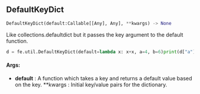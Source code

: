 ## DefaultKeyDict
```python
DefaultKeyDict(default:Callable[[Any], Any], **kwargs) -> None
```
Like collections.defaultdict but it passes the key argument to the default function.


```python
d = fe.util.DefaultKeyDict(default=lambda x: x+x, a=4, b=6)print(d["a"])  # 4print(d["c"])  # "cc"
```




#### Args:

* **default** :  A function which takes a key and returns a default value based on the key.
 **kwargs :  Initial key/value pairs for the dictionary.    
